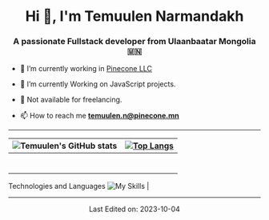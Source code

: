 <h1 align="center">Hi 👋, I'm
Temuulen Narmandakh</h1>
<h3 align="center">A passionate Fullstack developer from Ulaanbaatar Mongolia 🇲🇳</h3>

- 🔭 I’m currently working in <a href="https://pinecone.mn/" target="_blank"> Pinecone LLC</a>

- 🌱 I’m currently Working on JavaScript projects.

- 🤝 Not available for freelancing.

- 📫 How to reach me **temuulen.n@pinecone.mn**
---


| ![Temuulen's GitHub stats](https://github-readme-stats.vercel.app/api?username=temuulennibno&show_icons=true&theme=radical)  | [![Top Langs](https://github-readme-stats.vercel.app/api/top-langs/?username=temuulennibno&hide_progress=false)](https://github.com/anuraghazra/github-readme-stats)  |
|---|---|
| <h2 align="center">
Technologies and Languages </h2>
![My Skills](https://skillicons.dev/icons?i=js,html,css,java,nginx,react,idea,bootstrap,vscode,mysql,linux,md,github,bash,vim,figma,jquery,tailwind,ts,nestjs,regex,sass)  |

---

<p style="text-align: center">
Last Edited on: 2023-10-04
</p>
